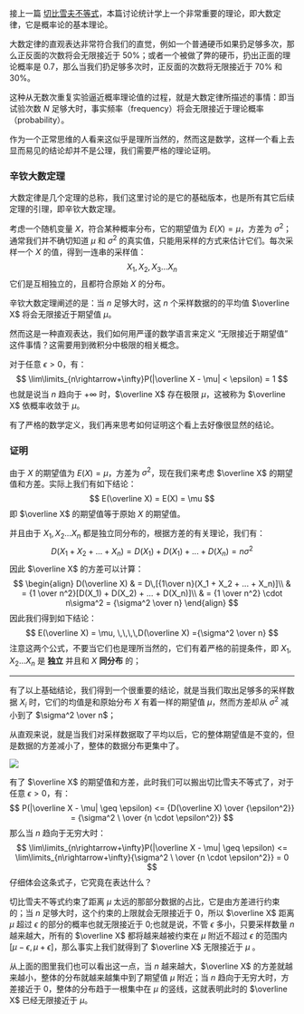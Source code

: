 接上一篇 [切比雪夫不等式](https://segmentfault.com/a/1190000041656350)，本篇讨论统计学上一个非常重要的理论，即大数定律，它是概率论的基本理论。

大数定律的直观表达非常符合我们的直觉，例如一个普通硬币如果扔足够多次，那么正反面的次数将会无限接近于 50%；或者一个被做了弊的硬币，扔出正面的理论概率是 0.7，那么当我们扔足够多次时，正反面的次数将无限接近于 70% 和 30%。

这种从无数次重复实验逼近概率理论值的过程，就是大数定律所描述的事情：即当试验次数 $N$ 足够大时，事实频率（frequency）将会无限接近于理论概率（probability）。

作为一个正常思维的人看来这似乎是理所当然的，然而这是数学，这样一个看上去显而易见的结论却并不是公理，我们需要严格的理论证明。

### 辛钦大数定理

大数定律是几个定理的总称，我们这里讨论的是它的基础版本，也是所有其它后续定理的引理，即辛钦大数定理。

考虑一个随机变量 $X$，符合某种概率分布，它的期望值为 $E(X) = \mu$，方差为 $\sigma^2$；通常我们并不确切知道 $\mu$ 和 $\sigma^2$ 的真实值，只能用采样的方式来估计它们。每次采样一个 $X$ 的值，得到一连串的采样值：
$$
X_1, X_2, X_3 ... X_n
$$
它们是互相独立的，且都符合原始 $X$ 的分布。

辛钦大数定理阐述的是：当 $n$ 足够大时，这 $n$ 个采样数据的的平均值 $\overline X$ 将会无限接近于期望值 $\mu$。

然而这是一种直观表达，我们如何用严谨的数学语言来定义 “无限接近于期望值” 这件事情？这需要用到微积分中极限的相关概念。

对于任意 $\epsilon>0$，有：
$$
\lim\limits_{n\rightarrow+\infty}P(|\overline X - \mu| < \epsilon) = 1
$$
也就是说当 $n$ 趋向于 $+\infty$ 时，$\overline X$ 存在极限 $\mu$，这被称为 $\overline X$ 依概率收敛于 $\mu$。

有了严格的数学定义，我们再来思考如何证明这个看上去好像很显然的结论。

### 证明

由于 $X$ 的期望值为 $E(X) = \mu$，方差为 $\sigma^2$，现在我们来考虑 $\overline X$ 的期望值和方差。实际上我们有如下结论：
$$
E(\overline X) = E(X) = \mu
$$
即 $\overline X$ 的期望值等于原始 $X$ 的期望值。

并且由于 $X_1, X_2 ... X_n$ 都是独立同分布的，根据方差的有关理论，我们有：
$$
D(X_1 + X_2 + ... + X_n) = D(X_1) + D(X_1) + ... + D(X_n) = n\sigma^2 
$$
因此 $\overline X$ 的方差可以计算：
$$
\begin{align}
D(\overline X) & = D\,[{1\over n}(X_1 + X_2 + ... + X_n)]\\
& = {1 \over n^2}[D(X_1) + D(X_2) + ... + D(X_n)]\\
& = {1 \over n^2} \cdot n\sigma^2 = {\sigma^2 \over n}
\end{align}
$$
因此我们得到如下结论：
$$
E(\overline X) = \mu, \,\,\,\,D(\overline X) ={\sigma^2 \over n}
$$
注意这两个公式，不要当它们也是理所当然的，它们有着严格的前提条件，即 $X_1, X_2 ...X_n$ 是 **独立** 并且和 $X$ **同分布** 的；

-----------------

有了以上基础结论，我们得到一个很重要的结论，就是当我们取出足够多的采样数据 $X_i$ 时，它们的均值是和原始分布 $X$ 有着一样的期望值 $\mu$，然而方差却从 $\sigma^2$ 减小到了 $\sigma^2 \over n$；

从直观来说，就是当我们对采样数据取了平均以后，它的整体期望值是不变的，但是数据的方差减小了，整体的数据分布更集中了。

![](/home/hy/Desktop/Projects/math/statistics/imgs/big1.png)

有了 $\overline X$ 的期望值和方差，此时我们可以搬出切比雪夫不等式了，对于任意 $\epsilon>0$，有：
$$
P(|\overline X - \mu| \geq \epsilon) <= {D(\overline X) \over {\epsilon^2}} = {\sigma^2 \ \over {n \cdot \epsilon^2}}
$$
那么当 $n$ 趋向于无穷大时：
$$
\lim\limits_{n\rightarrow+\infty}P(|\overline X - \mu| \geq \epsilon) <= \lim\limits_{n\rightarrow+\infty}{\sigma^2 \ \over {n \cdot \epsilon^2}} = 0
$$
仔细体会这条式子，它究竟在表达什么？

切比雪夫不等式约束了距离 $\mu$ 太远的那部分数据的占比，它是由方差进行约束的；当 $n$ 足够大时，这个约束的上限就会无限接近于 0，所以 $\overline X$ 距离 $\mu$ 超过 $\epsilon$ 的部分的概率也就无限接近于 0;也就是说，不管 $\epsilon$ 多小，只要采样数量  $n$ 越来越大，所有的 $\overline X$ 都将越来越被约束在 $\mu$ 附近不超过 $\epsilon$ 的范围内 $[\mu - \epsilon, \mu + \epsilon]$，那么事实上我们就得到了 $\overline X$ 无限接近于 $\mu$ 。

从上面的图里我们也可以看出这一点，当 $n$ 越来越大，$\overline X$ 的方差就越来越小，整体的分布就越来越集中到了期望值 $\mu$ 附近；当 $n$ 趋向于无穷大时，方差接近于 0，整体的分布趋于一根集中在 $\mu$ 的竖线，这就表明此时的  $\overline X$ 已经无限接近于 $\mu$。